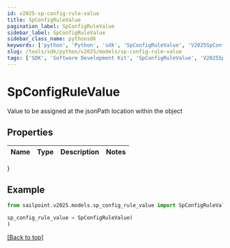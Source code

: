```yaml
---
id: v2025-sp-config-rule-value
title: SpConfigRuleValue
pagination_label: SpConfigRuleValue
sidebar_label: SpConfigRuleValue
sidebar_class_name: pythonsdk
keywords: ['python', 'Python', 'sdk', 'SpConfigRuleValue', 'V2025SpConfigRuleValue'] 
slug: /tools/sdk/python/v2025/models/sp-config-rule-value
tags: ['SDK', 'Software Development Kit', 'SpConfigRuleValue', 'V2025SpConfigRuleValue']
---
```


# SpConfigRuleValue

Value to be assigned at the jsonPath location within the object

## Properties

Name | Type | Description | Notes
------------ | ------------- | ------------- | -------------
}

## Example

```python
from sailpoint.v2025.models.sp_config_rule_value import SpConfigRuleValue

sp_config_rule_value = SpConfigRuleValue(
)

```
[[Back to top]](#) 

